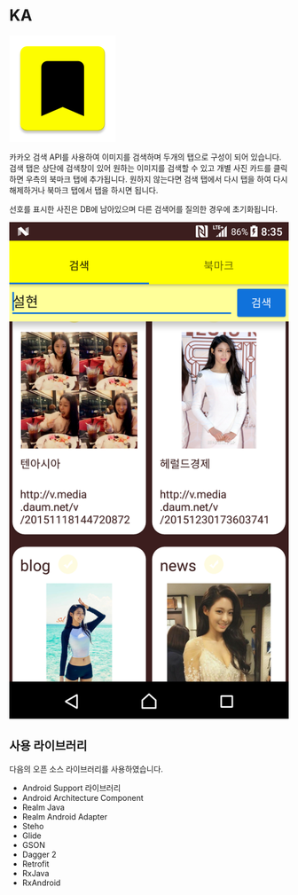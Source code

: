 # KA

![LOGO](https://github.com/dalinaum/ka/raw/master/app/src/main/res/mipmap-xxxhdpi/ic_launcher.png)

카카오 검색 API를 사용하여 이미지를 검색하며 두개의 탭으로 구성이 되어 있습니다. 검색 탭은 상단에 검색창이 있어 원하는 이미지를 검색할 수 있고 개별 사진 카드를 클릭하면 우측의 북마크 탭에 추가됩니다. 원하지 않는다면 검색 탭에서 다시 탭을 하여 다시 해제하거나 북마크 탭에서 탭을 하시면 됩니다.

선호를 표시한 사진은 DB에 남아있으며 다른 검색어를 질의한 경우에 초기화됩니다.

![스크린 샷](https://github.com/dalinaum/ka/raw/master/screenshot.png)

## 사용 라이브러리

다음의 오픈 소스 라이브러리를 사용하였습니다.

* Android Support 라이브러리
* Android Architecture Component
* Realm Java
* Realm Android Adapter
* Steho
* Glide
* GSON
* Dagger 2
* Retrofit
* RxJava
* RxAndroid

